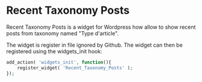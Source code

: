 # Recent Taxonomy Posts
Recent Taxonomy Posts is a widget for Wordpress how allow to show recent posts from taxonomy named "Type d'article".

The widget is register in file ignored by Github. The widget can then be registered using the widgets_init hook:

```php
add_action( 'widgets_init', function(){
    register_widget( 'Recent_Taxonomy_Posts' );
});
```